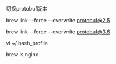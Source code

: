 切换protobuf版本

brew link --force --overwrite protobuf@2.5

brew link --force --overwrite protobuf@3.6

vi ~/.bash\_profile

brew ls nginx



